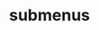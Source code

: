 ---
layout: page
title: submenus
nav: false
dropdown: false
children: 
    - title: publications
      permalink: /publications/ 
    - title: Resume
      permalink: /resume/
    - title: divider
    - title: projects
      permalink: /projects/
---